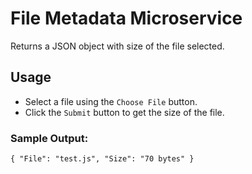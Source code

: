 # File Metadata Microservice
Returns a JSON object with size of the file selected.

## Usage
* Select a file using the `Choose File` button. 
* Click the `Submit` button to get the size of the file.

### Sample Output:

`{ "File": "test.js", "Size": "70 bytes" }`

